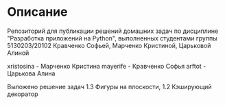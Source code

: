 # Описание
Репозиторий для публикации решений домашних задач по дисциплине "Разработка приложений на Python", выполненных студентами группы 5130203/20102 Кравченко Софьей, Марченко Кристиной, Царьковой Алиной

xristosina - Марченко Кристина
mayerife - Кравченко Софья
arftot - Царькова Алина

Выложено решение задач 1.3 Фигуры на плоскости, 1.2 Кэширующий декоратор
